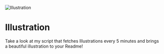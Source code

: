 ![Illustration](https://i.redd.it/xc9kn9tixnqb1.jpg?width=100&height=100)

# Illustration
Take a look at my script that fetches Illustrations every 5 minutes and brings a beautiful illustration to your Readme!